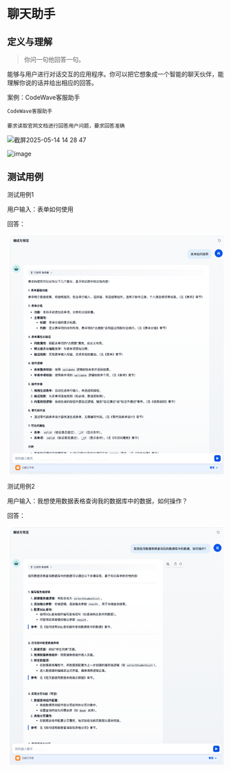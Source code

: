 # 聊天助手

## 定义与理解
> 你问一句他回答一句。

能够与用户进行对话交互的应用程序。你可以把它想象成一个智能的聊天伙伴，能理解你说的话并给出相应的回答。

案例：CodeWave客服助手

```txt
CodeWave客服助手

要求读取官网文档进行回答用户问题，要求回答准确


```

<img width="581" alt="截屏2025-05-14 14 28 47" src="https://github.com/user-attachments/assets/d7678bcf-6015-4e3a-ad62-6cc79fded110" />

![image](https://github.com/user-attachments/assets/6e3c6235-053a-43e8-b5f7-e66c3e37fadf)

## 测试用例

测试用例1

用户输入：表单如何使用

回答：

![image](assert/image.png)

测试用例2

用户输入：我想使用数据表格查询我的数据库中的数据，如何操作？

回答：

![image](assert/image1.png)
